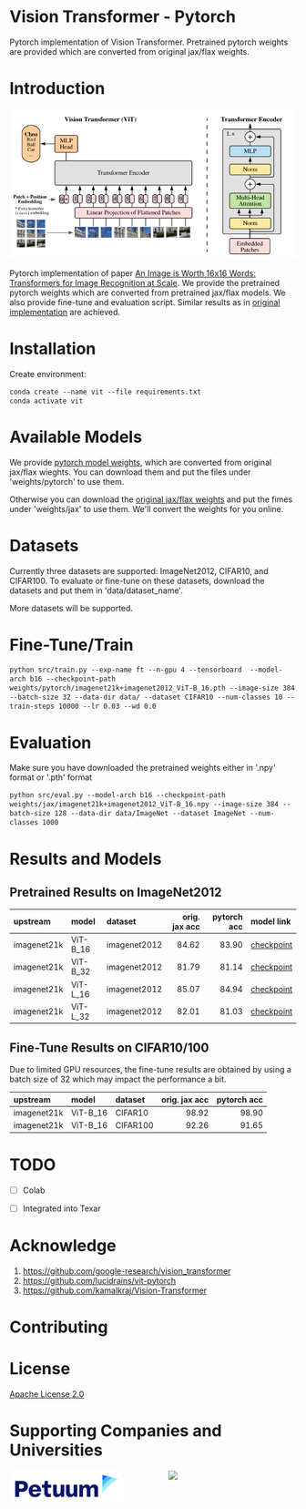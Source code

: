 # Vision Transformer - Pytorch
Pytorch implementation of Vision Transformer. Pretrained pytorch weights are provided which are converted from original jax/flax weights. 


# Introduction

![Figure 1 from paper](examples/figure1.png)

Pytorch implementation of paper [An Image is Worth 16x16 Words: Transformers for Image Recognition at Scale](https://arxiv.org/abs/2010.11929). 
We provide the pretrained pytorch weights which are converted from pretrained jax/flax models.
We also provide fine-tune and evaluation script. 
Similar results as in [original implementation](https://github.com/google-research/vision_transformer) are achieved.


# Installation

Create environment:
```
conda create --name vit --file requirements.txt
conda activate vit
```

# Available Models

We provide [pytorch model weights](https://drive.google.com/drive/folders/1azgrD1P413pXLJME0PjRRU-Ez-4GWN-S?usp=sharing), which are converted from original jax/flax wieghts. 
You can download them and put the files under 'weights/pytorch' to use them.

Otherwise you can download the [original jax/flax weights](https://github.com/google-research/vision_transformer) and put the fimes under 'weights/jax' to use them.
We'll convert the weights for you online.

# Datasets

Currently three datasets are supported: ImageNet2012, CIFAR10, and CIFAR100. 
To evaluate or fine-tune on these datasets, download the datasets and put them in 'data/dataset_name'. 

More datasets will be supported.


# Fine-Tune/Train
```
python src/train.py --exp-name ft --n-gpu 4 --tensorboard  --model-arch b16 --checkpoint-path weights/pytorch/imagenet21k+imagenet2012_ViT-B_16.pth --image-size 384 --batch-size 32 --data-dir data/ --dataset CIFAR10 --num-classes 10 --train-steps 10000 --lr 0.03 --wd 0.0
```


# Evaluation
Make sure you have downloaded the pretrained weights either in '.npy' format or '.pth' format
```
python src/eval.py --model-arch b16 --checkpoint-path weights/jax/imagenet21k+imagenet2012_ViT-B_16.npy --image-size 384 --batch-size 128 --data-dir data/ImageNet --dataset ImageNet --num-classes 1000
```


# Results and Models

## Pretrained Results on ImageNet2012
| upstream    | model    | dataset      | orig. jax acc  |  pytorch acc  | model link                                                                                                                                                   |
|:------------|:---------|:-------------|---------------:|--------------:|:-------------------------------------------------------------------------------------------------------------------------------------------------------|
| imagenet21k | ViT-B_16 | imagenet2012 |     84.62      |     83.90     | [checkpoint](https://drive.google.com/file/d/1gEcyb4HUDzIvu7lQWTOyDC1X00YzCxFx/view?usp=sharing) |
| imagenet21k | ViT-B_32 | imagenet2012 |     81.79      |     81.14     | [checkpoint](https://drive.google.com/file/d/1GingK9L_VcJynTCYMc3iMvCh4WG7ScBS/view?usp=sharing) |
| imagenet21k | ViT-L_16 | imagenet2012 |     85.07      |     84.94     | [checkpoint](https://drive.google.com/file/d/1YVLunKEGApaSKXZKewZz974gHt09Uwyf/view?usp=sharing) |
| imagenet21k | ViT-L_32 | imagenet2012 |     82.01      |     81.03     | [checkpoint](https://drive.google.com/file/d/1TKOa_dQaMOCL8r_rtcdB7dLGQtzBQ0ud/view?usp=sharing) |

## Fine-Tune Results on CIFAR10/100

Due to limited GPU resources, the fine-tune results are obtained by using a batch size of 32 which may impact the performance a bit.

| upstream    | model    | dataset      | orig. jax acc  |  pytorch acc  | 
|:------------|:---------|:-------------|---------------:|--------------:|
| imagenet21k | ViT-B_16 | CIFAR10      |     98.92      |     98.90     | 
| imagenet21k | ViT-B_16 | CIFAR100     |     92.26      |     91.65     | 
 

# TODO
- [ ] Colab
- [ ] Integrated into Texar


# Acknowledge
1. https://github.com/google-research/vision_transformer
2. https://github.com/lucidrains/vit-pytorch
3. https://github.com/kamalkraj/Vision-Transformer

# Contributing


# License
[Apache License 2.0](./LICENSE)


# Supporting Companies and Universities
<p float="left">
   <img src="https://raw.githubusercontent.com/asyml/forte/master/docs/_static/img/Petuum.png" width="200" align="top">
   &nbsp;&nbsp;&nbsp;&nbsp;&nbsp;&nbsp;&nbsp;&nbsp;&nbsp;&nbsp;&nbsp;&nbsp;&nbsp;&nbsp;&nbsp;&nbsp;&nbsp;&nbsp;
   <img src="https://asyml.io/assets/institutions/cmu.png", width="200" align="top">
</p>
